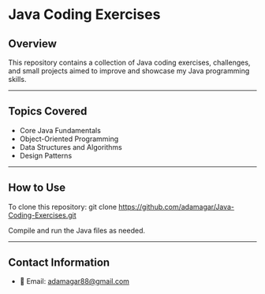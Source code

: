 # Java Coding Exercises

## Overview
This repository contains a collection of Java coding exercises, challenges, and small projects aimed to improve and showcase my Java programming skills.

---

## Topics Covered
- Core Java Fundamentals
- Object-Oriented Programming
- Data Structures and Algorithms
- Design Patterns

---

## How to Use
To clone this repository:
git clone https://github.com/adamagar/Java-Coding-Exercises.git

Compile and run the Java files as needed.

---

## Contact Information
- 📧 Email: adamagar88@gmail.com
